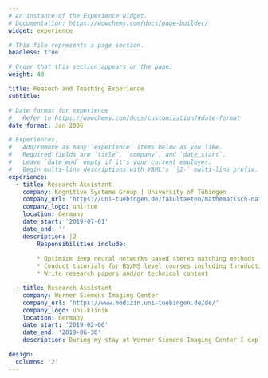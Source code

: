 ```yaml
---
# An instance of the Experience widget.
# Documentation: https://wowchemy.com/docs/page-builder/
widget: experience

# This file represents a page section.
headless: true

# Order that this section appears on the page.
weight: 40

title: Reasech and Teaching Experience
subtitle:

# Date format for experience
#   Refer to https://wowchemy.com/docs/customization/#date-format
date_format: Jan 2006

# Experiences.
#   Add/remove as many `experience` items below as you like.
#   Required fields are `title`, `company`, and `date_start`.
#   Leave `date_end` empty if it's your current employer.
#   Begin multi-line descriptions with YAML's `|2-` multi-line prefix.
experience:
  - title: Research Assistant
    company: Kognitive Systeme Group | University of Tübingen
    company_url: 'https://uni-tuebingen.de/fakultaeten/mathematisch-naturwissenschaftliche-fakultaet/fachbereiche/informatik/lehrstuehle/kognitive-systeme/'
    company_logo: uni-tue
    location: Germany
    date_start: '2019-07-01'
    date_end: ''
    description: |2-
        Responsibilities include:
        
        * Optimize deep neural networks based stereo matching methods
        * Conduct tutorials for BS/MS level courses including Inroduction to Neural Networks, Artifical Intelligence, Current Topics in Deep Neural Networks _etc._
        * Write research papers and/or technical content

  - title: Research Assistant
    company: Werner Siemens Imaging Center
    company_url: 'https://www.medizin.uni-tuebingen.de/de/'
    company_logo: uni-klinik
    location: Germany
    date_start: '2019-02-06'
    date_end: '2019-06-30'
    description: During my stay at Werner Siemens Imaging Center I explored deep learning methods for medical imaging. Specifically, I worked on magnetic resonance imaging (MRI) and positron emission tomography (PET) imaging datasets and explored deep learning methods for classification and segmentation of brain tumor images.

design:
  columns: '2'
---
```

